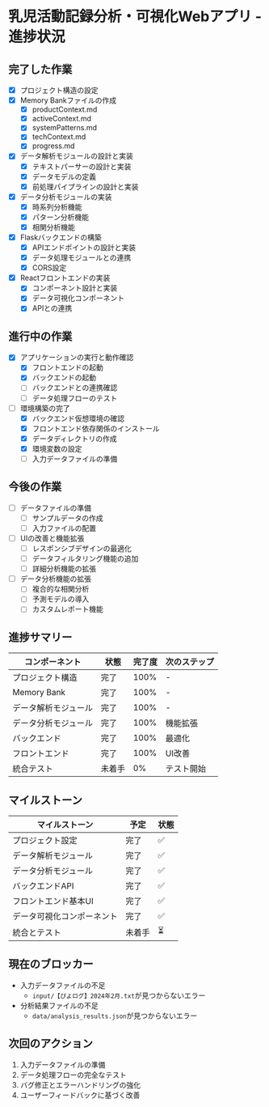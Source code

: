 # 乳児活動記録分析・可視化Webアプリ - 進捗状況

## 完了した作業

- [x] プロジェクト構造の設定
- [x] Memory Bankファイルの作成
  - [x] productContext.md
  - [x] activeContext.md
  - [x] systemPatterns.md
  - [x] techContext.md
  - [x] progress.md
- [x] データ解析モジュールの設計と実装
  - [x] テキストパーサーの設計と実装
  - [x] データモデルの定義
  - [x] 前処理パイプラインの設計と実装
- [x] データ分析モジュールの実装
  - [x] 時系列分析機能
  - [x] パターン分析機能
  - [x] 相関分析機能
- [x] Flaskバックエンドの構築
  - [x] APIエンドポイントの設計と実装
  - [x] データ処理モジュールとの連携
  - [x] CORS設定
- [x] Reactフロントエンドの実装
  - [x] コンポーネント設計と実装
  - [x] データ可視化コンポーネント
  - [x] APIとの連携

## 進行中の作業

- [x] アプリケーションの実行と動作確認
  - [x] フロントエンドの起動
  - [x] バックエンドの起動
  - [ ] バックエンドとの連携確認
  - [ ] データ処理フローのテスト

- [ ] 環境構築の完了
  - [x] バックエンド仮想環境の確認
  - [x] フロントエンド依存関係のインストール
  - [x] データディレクトリの作成
  - [x] 環境変数の設定
  - [ ] 入力データファイルの準備

## 今後の作業

- [ ] データファイルの準備
  - [ ] サンプルデータの作成
  - [ ] 入力ファイルの配置

- [ ] UIの改善と機能拡張
  - [ ] レスポンシブデザインの最適化
  - [ ] データフィルタリング機能の追加
  - [ ] 詳細分析機能の拡張

- [ ] データ分析機能の拡張
  - [ ] 複合的な相関分析
  - [ ] 予測モデルの導入
  - [ ] カスタムレポート機能

## 進捗サマリー

| コンポーネント | 状態 | 完了度 | 次のステップ |
|--------------|------|--------|------------|
| プロジェクト構造 | 完了 | 100% | - |
| Memory Bank | 完了 | 100% | - |
| データ解析モジュール | 完了 | 100% | - |
| データ分析モジュール | 完了 | 100% | 機能拡張 |
| バックエンド | 完了 | 100% | 最適化 |
| フロントエンド | 完了 | 100% | UI改善 |
| 統合テスト | 未着手 | 0% | テスト開始 |

## マイルストーン

| マイルストーン | 予定 | 状態 |
|--------------|------|------|
| プロジェクト設定 | 完了 | ✅ |
| データ解析モジュール | 完了 | ✅ |
| データ分析モジュール | 完了 | ✅ |
| バックエンドAPI | 完了 | ✅ |
| フロントエンド基本UI | 完了 | ✅ |
| データ可視化コンポーネント | 完了 | ✅ |
| 統合とテスト | 未着手 | ⏳ |

## 現在のブロッカー

- 入力データファイルの不足
  - `input/【ぴよログ】2024年2月.txt`が見つからないエラー
- 分析結果ファイルの不足
  - `data/analysis_results.json`が見つからないエラー

## 次回のアクション

1. 入力データファイルの準備
2. データ処理フローの完全なテスト
3. バグ修正とエラーハンドリングの強化
4. ユーザーフィードバックに基づく改善
